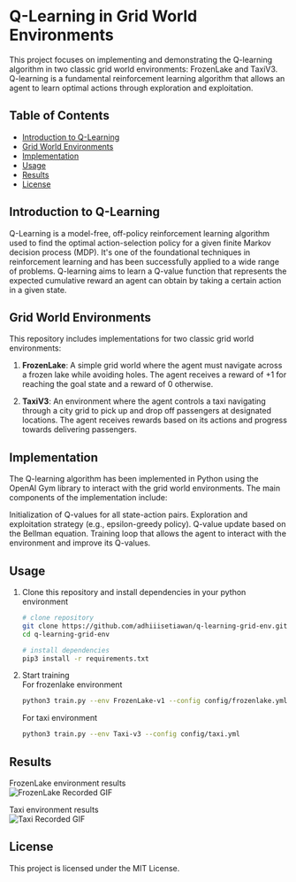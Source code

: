 # Q-Learning in Grid World Environments

This project focuses on implementing and demonstrating the Q-learning algorithm in two classic grid world environments: FrozenLake and TaxiV3. Q-learning is a fundamental reinforcement learning algorithm that allows an agent to learn optimal actions through exploration and exploitation.

## Table of Contents

- [Introduction to Q-Learning](#introduction-to-q-learning)
- [Grid World Environments](#grid-world-environments)
- [Implementation](#implementation)
- [Usage](#usage)
- [Results](#results)
- [License](#license)

## Introduction to Q-Learning

Q-Learning is a model-free, off-policy reinforcement learning algorithm used to find the optimal action-selection policy for a given finite Markov decision process (MDP). It's one of the foundational techniques in reinforcement learning and has been successfully applied to a wide range of problems. Q-learning aims to learn a Q-value function that represents the expected cumulative reward an agent can obtain by taking a certain action in a given state.

## Grid World Environments

This repository includes implementations for two classic grid world environments:

1. **FrozenLake**: A simple grid world where the agent must navigate across a frozen lake while avoiding holes. The agent receives a reward of +1 for reaching the goal state and a reward of 0 otherwise.

2. **TaxiV3**: An environment where the agent controls a taxi navigating through a city grid to pick up and drop off passengers at designated locations. The agent receives rewards based on its actions and progress towards delivering passengers.

## Implementation

The Q-learning algorithm has been implemented in Python using the OpenAI Gym library to interact with the grid world environments. The main components of the implementation include:

Initialization of Q-values for all state-action pairs.
Exploration and exploitation strategy (e.g., epsilon-greedy policy).
Q-value update based on the Bellman equation.
Training loop that allows the agent to interact with the environment and improve its Q-values.

## Usage

1. Clone this repository and install dependencies in your python environment
   ```bash
   # clone repository
   git clone https://github.com/adhiiisetiawan/q-learning-grid-env.git
   cd q-learning-grid-env

   # install dependencies
   pip3 install -r requirements.txt
   ```
2. Start training <br>
   For frozenlake environment
   ```bash
   python3 train.py --env FrozenLake-v1 --config config/frozenlake.yml
   ```

   For taxi environment
   ```bash
   python3 train.py --env Taxi-v3 --config config/taxi.yml
   ```

## Results
FrozenLake environment results<br>
![FrozenLake Recorded GIF](https://github.com/adhiiisetiawan/q-learning-grid-env/blob/main/results/replay_frozenlake.gif)

Taxi environment results<br>
![Taxi Recorded GIF](https://github.com/adhiiisetiawan/q-learning-grid-env/blob/main/results/replay_taxi.gif)

## License

This project is licensed under the MIT License.
